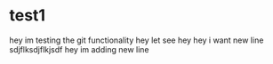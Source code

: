 # test1
hey im testing the git functionality
hey let see
hey
hey i want new line
sdjflksdjflkjsdf
hey im adding new line